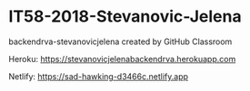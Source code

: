# IT58-2018-Stevanovic-Jelena
backendrva-stevanovicjelena created by GitHub Classroom

Heroku: https://stevanovicjelenabackendrva.herokuapp.com

Netlify: https://sad-hawking-d3466c.netlify.app
